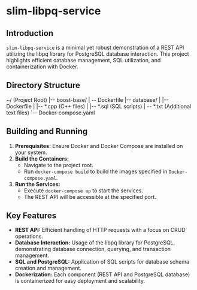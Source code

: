 # slim-libpq-service

## Introduction
`slim-libpq-service` is a minimal yet robust demonstration of a REST API utilizing the libpq library for PostgreSQL database interaction. This project highlights efficient database management, SQL utilization, and containerization with Docker.

## Directory Structure

~/ (Project Root)
|-- boost-base/
| -- Dockerfile |-- database/ | |-- Dockerfile | |-- *.cpp (C++ files) | |-- *.sql (SQL scripts) | -- *.txt (Additional text files)
`-- Docker-compose.yaml


## Building and Running
1. **Prerequisites:** Ensure Docker and Docker Compose are installed on your system.
2. **Build the Containers:**
   - Navigate to the project root.
   - Run `docker-compose build` to build the images specified in `Docker-compose.yaml`.
3. **Run the Services:**
   - Execute `docker-compose up` to start the services.
   - The REST API will be accessible at the specified port.

## Key Features
- **REST API:** Efficient handling of HTTP requests with a focus on CRUD operations.
- **Database Interaction:** Usage of the libpq library for PostgreSQL, demonstrating database connection, querying, and transaction management.
- **SQL and PostgreSQL:** Application of SQL scripts for database schema creation and management.
- **Dockerization:** Each component (REST API and PostgreSQL database) is containerized for easy deployment and scalability.

